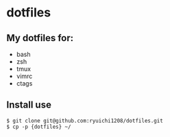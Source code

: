 # dotfiles

## My dotfiles for:

* bash
* zsh
* tmux
* vimrc
* ctags

## Install use

```
$ git clone git@github.com:ryuichi1208/dotfiles.git
$ cp -p {dotfiles} ~/
```
